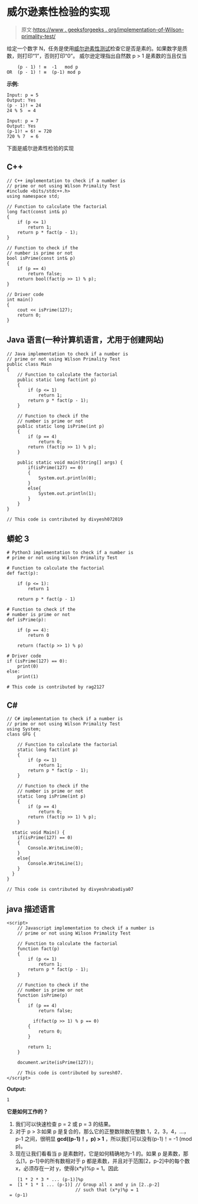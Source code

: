 # 威尔逊素性检验的实现

> 原文:[https://www . geeksforgeeks . org/implementation-of-Wilson-primality-test/](https://www.geeksforgeeks.org/implementation-of-wilson-primality-test/)

给定一个数字 N，任务是使用[威尔逊素性测试](https://www.geeksforgeeks.org/wilsons-theorem/)检查它是否是素的。如果数字是质数，则打印“1”，否则打印“0”。
威尔逊定理指出自然数 p > 1 是素数的当且仅当

```
    (p - 1) ! ≡  -1   mod p 
OR  (p - 1) ! ≡  (p-1) mod p
```

**示例:**

```
Input: p = 5
Output: Yes
(p - 1)! = 24
24 % 5  = 4

Input: p = 7
Output: Yes
(p-1)! = 6! = 720
720 % 7  = 6
```

下面是威尔逊素性检验的实现

## C++

```
// C++ implementation to check if a number is
// prime or not using Wilson Primality Test
#include <bits/stdc++.h>
using namespace std;

// Function to calculate the factorial
long fact(const int& p)
{
    if (p <= 1)
        return 1;
    return p * fact(p - 1);
}

// Function to check if the
// number is prime or not
bool isPrime(const int& p)
{
    if (p == 4)
        return false;
    return bool(fact(p >> 1) % p);
}

// Driver code
int main()
{
    cout << isPrime(127);
    return 0;
}
```

## Java 语言(一种计算机语言，尤用于创建网站)

```
// Java implementation to check if a number is 
// prime or not using Wilson Primality Test
public class Main
{
    // Function to calculate the factorial
    public static long fact(int p)
    {
        if (p <= 1)
            return 1;
        return p * fact(p - 1);
    }

    // Function to check if the
    // number is prime or not
    public static long isPrime(int p)
    {
        if (p == 4)
            return 0;
        return (fact(p >> 1) % p);
    }

    public static void main(String[] args) {
        if(isPrime(127) == 0)
        {
            System.out.println(0);
        }
        else{
            System.out.println(1);
        }
    }
}

// This code is contributed by divyesh072019
```

## 蟒蛇 3

```
# Python3 implementation to check if a number is
# prime or not using Wilson Primality Test

# Function to calculate the factorial
def fact(p):

    if (p <= 1):
        return 1

    return p * fact(p - 1)

# Function to check if the
# number is prime or not
def isPrime(p):

    if (p == 4):
        return 0

    return (fact(p >> 1) % p)

# Driver code
if (isPrime(127) == 0):
    print(0)
else:
    print(1)

# This code is contributed by rag2127
```

## C#

```
// C# implementation to check if a number is 
// prime or not using Wilson Primality Test
using System;
class GFG {

    // Function to calculate the factorial
    static long fact(int p)
    {
        if (p <= 1)
            return 1;
        return p * fact(p - 1);
    }

    // Function to check if the
    // number is prime or not
    static long isPrime(int p)
    {
        if (p == 4)
            return 0;
        return (fact(p >> 1) % p);
    }

  static void Main() {
    if(isPrime(127) == 0)
    {
        Console.WriteLine(0);
    }
    else{
        Console.WriteLine(1);
    }
  }
}

// This code is contributed by divyeshrabadiya07
```

## java 描述语言

```
<script>
    // Javascript implementation to check if a number is
    // prime or not using Wilson Primality Test

    // Function to calculate the factorial
    function fact(p)
    {
        if (p <= 1)
            return 1;
        return p * fact(p - 1);
    }

    // Function to check if the
    // number is prime or not
    function isPrime(p)
    {
        if (p == 4)
            return false;

          if(fact(p >> 1) % p == 0)
        {
            return 0;
        }

        return 1;
    }

    document.write(isPrime(127));

    // This code is contributed by suresh07.
</script>
```

**Output:** 

```
1
```

**它是如何工作的？**

1.  我们可以快速检查 p = 2 或 p = 3 的结果。
2.  对于 p > 3:如果 p 是复合的，那么它的正整数除数在整数 1，2，3，4，…，p-1 之间，很明显 **gcd((p-1)！，p) > 1** ，所以我们可以没有(p-1)！= -1 (mod p)。
3.  现在让我们看看当 p 是素数时，它是如何精确地为-1 的。如果 p 是素数，那么[1，p-1]中的所有数相对于 p 都是素数，并且对于范围[2，p-2]中的每个数 x，必须存在一对 y，使得(x*y)%p = 1。因此

```
    [1 * 2 * 3 * ... (p-1)]%p 
 =  [1 * 1 * 1 ... (p-1)] // Group all x and y in [2..p-2] 
                          // such that (x*y)%p = 1
 = (p-1)
```